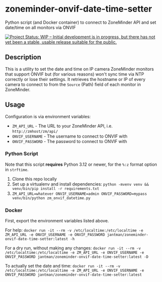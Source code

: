 # zoneminder-onvif-date-time-setter

Python script (and Docker container) to connect to ZoneMinder API and set date/time on all monitors via ONVIF

[![Project Status: WIP – Initial development is in progress, but there has not yet been a stable, usable release suitable for the public.](https://www.repostatus.org/badges/latest/wip.svg)](https://www.repostatus.org/#wip)

## Description

This is a utility to set the date and time on IP camera ZoneMinder monitors that support ONVIF but (for various reasons) won't sync time via NTP correctly or lose their settings. It retrieves the hostname or IP of every camera to connect to from the ``Source`` (Path) field of each monitor in ZoneMinder.

## Usage

Configuration is via environment variables:

* ``ZM_API_URL`` - The URL to your ZoneMinder API, i.e. ``http://zmhost/zm/api/``
* ``ONVIF_USERNAME`` - The username to connect to ONVIF with
* ``ONVIF_PASSWORD`` - The password to connect to ONVIF with

### Python Script

Note that this script **requires** Python 3.12 or newer, for the `%:z` format option in `strftime`.

1. Clone this repo locally
2. Set up a virtualenv and install dependencies: ``python -mvenv venv && venv/bin/pip install -r requirements.txt``
3. ``ZM_API_URL=whatever ONVIF_USERNAME=admin ONVIF_PASSWORD=mypass venv/bin/python zm_onvif_datetime.py``

### Docker

First, export the environment variables listed above.

For help: ``docker run -it --rm -v /etc/localtime:/etc/localtime -e ZM_API_URL -e ONVIF_USERNAME -e ONVIF_PASSWORD jantman/zoneminder-onvif-date-time-setter:latest -h``

For a dry run, without making any changes: ``docker run -it --rm -v /etc/localtime:/etc/localtime -e ZM_API_URL -e ONVIF_USERNAME -e ONVIF_PASSWORD jantman/zoneminder-onvif-date-time-setter:latest -D``

To actually set the date and time: ``docker run -it --rm -v /etc/localtime:/etc/localtime -e ZM_API_URL -e ONVIF_USERNAME -e ONVIF_PASSWORD jantman/zoneminder-onvif-date-time-setter:latest``
